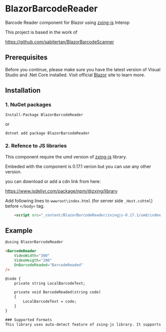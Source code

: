 # BlazorBarcodeReader
Barcode Reader component for Blazor using [zxing-js](https://github.com/zxing-js/library) Interop

This project is based in the work of 

https://github.com/sabitertan/BlazorBarcodeScanner

## Prerequisites

Before you continue, please make sure you have the latest version of Visual Studio and .Net Core installed. Visit official [Blazor](https://dotnet.microsoft.com/apps/aspnet/web-apps/client) site to learn more.

## Installation

### 1. NuGet packages

```
Install-Package BlazorBarcodeReader
```

or

```
dotnet add package BlazorBarcodeReader
```

### 2. Refence to JS libraries

This component require the umd version of [zxing-js](https://github.com/zxing-js/library) library.

Embeded with the component is 0.17.1 verion but you can use any other version.

you can download or add a cdn link from here:

https://www.jsdelivr.com/package/npm/@zxing/library

Add following lines to `wwwroot\index.html` (for server side `_Host.cshtml`) before `</body>` tag.

```html
    <script src="_content/BlazorBarcodeReader/zxingjs-0.17.1/umd/index.min.js"></script>
```

## Example


```html
@using BlazorBarcodeReader

<BarcodeReader 
    VideoWidth="300"
    VideoHeigth="200"
    OnBarcodeReaded="BarcodeReaded"
/>

@code {
    private string LocalBarcodeText;

    private void BarcodeReaded(string code)
    {
        LocalBarcodeText = code;
    }
}

### Supported Formats
This library uses auto-detect feature of zxing-js library. It supports variety of barcode types. For more information: [zxing-js supported types](https://github.com/zxing-js/library#supported-formats)
